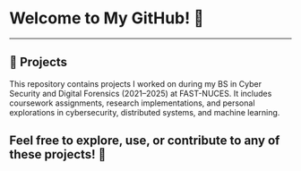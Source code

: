 # Welcome to My GitHub! 👋
---
## 📂 Projects
This repository contains projects I worked on during my BS in Cyber Security and Digital Forensics (2021–2025) at FAST-NUCES. It includes coursework assignments, research implementations, and personal explorations in cybersecurity, distributed systems, and machine learning.  

Feel free to explore, use, or contribute to any of these projects! 🚀
--- 
